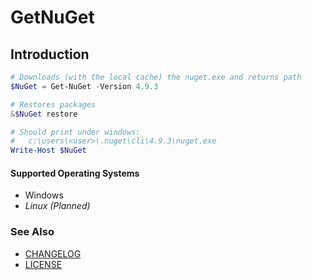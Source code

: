 # GetNuGet
## Introduction
```PowerShell
# Downloads (with the local cache) the nuget.exe and returns path
$NuGet = Get-NuGet -Version 4.9.3

# Restores packages
&$NuGet restore

# Should print under windows:
#   c:\users\<user>\.nuget\cli\4.9.3\nuget.exe
Write-Host $NuGet
```
#### Supported Operating Systems
* Windows
* *Linux (Planned)*

### See Also
* [CHANGELOG](CHANGELOG.md)
* [LICENSE](LICENSE)
